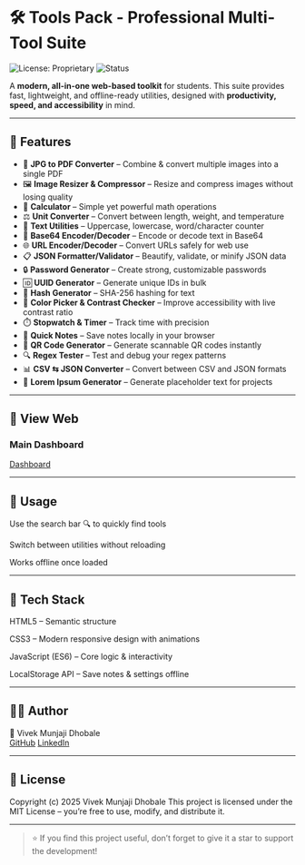 # 🛠️ Tools Pack - Professional Multi-Tool Suite  
![License: Proprietary](https://img.shields.io/badge/License-Proprietary-red.svg) ![Status](https://img.shields.io/badge/Status-Active-brightgreen)

A **modern, all-in-one web-based toolkit** for students. 
This suite provides fast, lightweight, and offline-ready utilities, designed with **productivity, speed, and accessibility** in mind.  

---

## 🚀 Features

- 📄 **JPG to PDF Converter** – Combine & convert multiple images into a single PDF  
- 🖼️ **Image Resizer & Compressor** – Resize and compress images without losing quality  
- 🧮 **Calculator** – Simple yet powerful math operations  
- ⚖️ **Unit Converter** – Convert between length, weight, and temperature  
- 📝 **Text Utilities** – Uppercase, lowercase, word/character counter  
- 🔐 **Base64 Encoder/Decoder** – Encode or decode text in Base64  
- 🌐 **URL Encoder/Decoder** – Convert URLs safely for web use  
- 📋 **JSON Formatter/Validator** – Beautify, validate, or minify JSON data  
- 🔒 **Password Generator** – Create strong, customizable passwords  
- 🆔 **UUID Generator** – Generate unique IDs in bulk  
- 🔑 **Hash Generator** – SHA-256 hashing for text  
- 🎨 **Color Picker & Contrast Checker** – Improve accessibility with live contrast ratio  
- ⏱️ **Stopwatch & Timer** – Track time with precision  
- 📝 **Quick Notes** – Save notes locally in your browser  
- 📱 **QR Code Generator** – Generate scannable QR codes instantly  
- 🔍 **Regex Tester** – Test and debug your regex patterns  
- 📊 **CSV ⇆ JSON Converter** – Convert between CSV and JSON formats  
- 📄 **Lorem Ipsum Generator** – Generate placeholder text for projects  

---

## 📸 View Web

### Main Dashboard  
[Dashboard](https://vivek-dhobale.github.io/AI-Gen-tools-pack/)

---

## 🎯 Usage

Use the search bar 🔍 to quickly find tools

Switch between utilities without reloading

Works offline once loaded

---

## 🌟 Tech Stack

HTML5 – Semantic structure

CSS3 – Modern responsive design with animations

JavaScript (ES6) – Core logic & interactivity

LocalStorage API – Save notes & settings offline

---

## 👨‍💻 Author

🔗 Vivek Munjaji Dhobale</br>
[GitHub]('https://github.com/Vivek-Dhobale')
[LinkedIn]('https://linkedin.com/in/vivek-dhobale-vr')


---

## 📜 License
Copyright (c) 2025 Vivek Munjaji Dhobale
This project is licensed under the MIT License – you’re free to use, modify, and distribute it.




---

> ⭐ If you find this project useful, don’t forget to give it a star to support the development!
